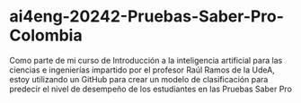 # ai4eng-20242-Pruebas-Saber-Pro-Colombia
Como parte de mi curso de Introducción a la inteligencia artificial para las ciencias e ingenierías impartido por el profesor Raúl Ramos de la UdeA, estoy utilizando un GitHub para crear un modelo de clasificación para predecir el nivel de desempeño de los estudiantes en las Pruebas Saber Pro
